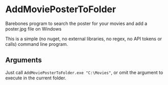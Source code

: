 # AddMoviePosterToFolder
Barebones program to search the poster for your movies and add a poster.jpg file on Windows

This is a simple (no nuget, no external libraries, no regex, no API tokens or calls) command line program.

Arguments
---------
Just call `AddMoviePosterToFolder.exe "C:\Movies"`, or omit the argument to execute in the current folder. 


